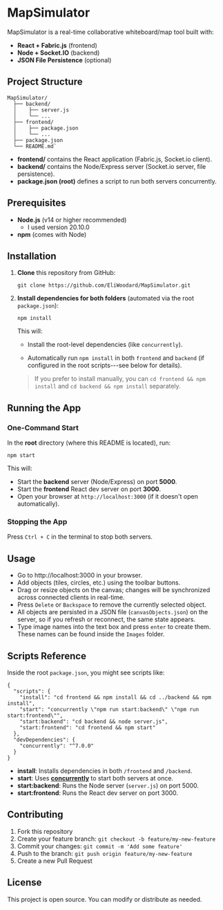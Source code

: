 MapSimulator
============

MapSimulator is a real-time collaborative whiteboard/map tool built with:

-   **React + Fabric.js** (frontend)
-   **Node + Socket.IO** (backend)
-   **JSON File Persistence** (optional)

Project Structure
-----------------

```
MapSimulator/
  ├── backend/
  │    ├── server.js
  │    └── ...
  ├── frontend/
  │    ├── package.json
  │    └── ...
  ├── package.json
  └── README.md`
  ```

-   **frontend/** contains the React application (Fabric.js, Socket.io client).
-   **backend/** contains the Node/Express server (Socket.io server, file persistence).
-   **package.json (root)** defines a script to run both servers concurrently.

Prerequisites
-------------

-   **Node.js** (v14 or higher recommended)
    - I used version 20.10.0
-   **npm** (comes with Node)

Installation
------------

1.  **Clone** this repository from GitHub:

    `git clone https://github.com/EliWoodard/MapSimulator.git`

2.  **Install dependencies for both folders** (automated via the root `package.json`):

    `npm install`

    This will:

    -   Install the root-level dependencies (like `concurrently`).

    -   Automatically run `npm install` in both `frontend` and `backend` (if configured in the root scripts---see below for details).

    > If you prefer to install manually, you can `cd frontend && npm install` and `cd backend && npm install` separately.

Running the App
---------------

### One-Command Start

In the **root** directory (where this README is located), run:

`npm start`

This will:

-   Start the **backend** server (Node/Express) on port **5000**.
-   Start the **frontend** React dev server on port **3000**.
-   Open your browser at `http://localhost:3000` (if it doesn't open automatically).

### Stopping the App

Press `Ctrl + C` in the terminal to stop both servers.

Usage
-----

-   Go to http://localhost:3000 in your browser.
-   Add objects (tiles, circles, etc.) using the toolbar buttons.
-   Drag or resize objects on the canvas; changes will be synchronized across connected clients in real-time.
-   Press `Delete` or `Backspace` to remove the currently selected object.
-   All objects are persisted in a JSON file (`canvasObjects.json`) on the server, so if you refresh or reconnect, the same state appears.
-   Type image names into the text box and press `enter` to create them. These names can be found inside the `Images` folder.

Scripts Reference
-----------------

Inside the root `package.json`, you might see scripts like:
```
{
  "scripts": {
    "install": "cd frontend && npm install && cd ../backend && npm install",
    "start": "concurrently \"npm run start:backend\" \"npm run start:frontend\"",
    "start:backend": "cd backend && node server.js",
    "start:frontend": "cd frontend && npm start"
  },
  "devDependencies": {
    "concurrently": "^7.0.0"
  }
}
```
-   **install**: Installs dependencies in both `/frontend` and `/backend`.
-   **start**: Uses [**concurrently**](https://www.npmjs.com/package/concurrently) to start both servers at once.
-   **start:backend**: Runs the Node server (`server.js`) on port 5000.
-   **start:frontend**: Runs the React dev server on port 3000.

Contributing
------------

1.  Fork this repository
2.  Create your feature branch: `git checkout -b feature/my-new-feature`
3.  Commit your changes: `git commit -m 'Add some feature'`
4.  Push to the branch: `git push origin feature/my-new-feature`
5.  Create a new Pull Request

License
-------

This project is open source. You can modify or distribute as needed.

